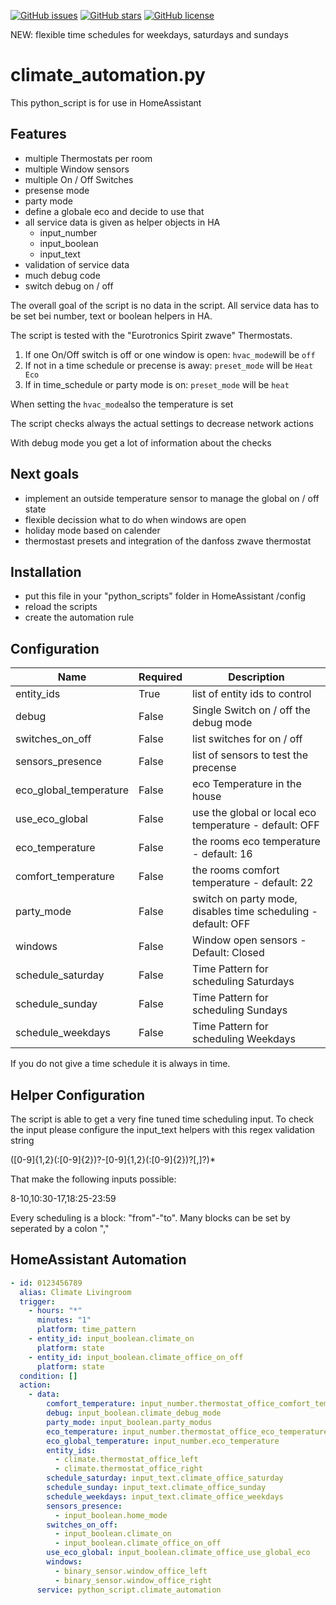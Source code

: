 <a href="https://github.com/amrheing/climate_automation/issues"><img alt="GitHub issues" src="https://img.shields.io/github/issues/amrheing/climate_automation"></a>
<a href="https://github.com/amrheing/climate_automation/stargazers"><img alt="GitHub stars" src="https://img.shields.io/github/stars/amrheing/climate_automation"></a>
<a href="https://github.com/amrheing/climate_automation/blob/master/LICENSE"><img alt="GitHub license" src="https://img.shields.io/github/license/amrheing/climate_automation"></a>

NEW: flexible time schedules for weekdays, saturdays and sundays

# climate_automation.py 

This python_script is for use in HomeAssistant

## Features
- multiple Thermostats per room
- multiple Window sensors
- multiple On / Off Switches
- presense mode
- party mode
- define a globale eco and decide to use that
- all service data is given as helper objects in HA
  - input_number
  - input_boolean
  - input_text
- validation of service data
- much debug code
- switch debug on / off

The overall goal of the script is no data in the script. 
All service data has to be set bei number, text or boolean helpers in HA.

The script is tested with the "Eurotronics Spirit zwave" Thermostats.

1) If one On/Off switch is off or one window is open: `hvac_mode`will be `off`
2) If not in a time schedule or precense is away: `preset_mode` will be `Heat Eco`
3) If in time_schedule or party mode is on: `preset_mode` will be `heat`

When setting the `hvac_mode`also the temperature is set

The script checks always the actual settings to decrease network actions

With debug mode you get a lot of information about the checks 

## Next goals

- implement an outside temperature sensor to manage the global on / off state
- flexible decission what to do when windows are open
- holiday mode based on calender
- thermostast presets and integration of the danfoss zwave thermostat

## Installation

- put this file in your "python_scripts" folder in HomeAssistant /config
- reload the scripts
- create the automation rule

## Configuration

| Name                    | Required  | Description                                                      |
| ----------------------- | --------- | ---------------------------------------------------------------- |
| entity_ids              | True      | list of entity ids to control                                    |
| debug                   | False     | Single Switch on / off the debug mode                            |
| switches_on_off         | False     | list switches for on  / off                                      |
| sensors_presence        | False     | list of sensors to test the precense                             |
| eco_global_temperature  | False     | eco Temperature in the house                                     |
| use_eco_global          | False     | use the global or local eco temperature - default: OFF           |
| eco_temperature         | False     | the rooms eco temperature - default: 16                          |
| comfort_temperature     | False     | the rooms comfort temperature - default: 22                      |
| party_mode              | False     | switch on party mode, disables time scheduling - default: OFF    |
| windows                 | False     | Window open sensors - Default: Closed                            |
| schedule_saturday       | False     | Time Pattern for scheduling Saturdays                            |
| schedule_sunday         | False     | Time Pattern for scheduling Sundays                              |
| schedule_weekdays       | False     | Time Pattern for scheduling Weekdays                             |

If you do not give a time schedule it is always in time.

## Helper Configuration

The script is able to get a very fine tuned time scheduling input.
To check the input please configure the input_text helpers with this regex validation string

([0-9]{1,2}(:[0-9]{2})?-[0-9]{1,2}(:[0-9]{2})?[,]?)*

That make the following inputs possible:

8-10,10:30-17,18:25-23:59

Every scheduling is a block: "from"-"to".
Many blocks can be set by seperated by a colon ","


## HomeAssistant Automation

```yaml
- id: 0123456789
  alias: Climate Livingroom
  trigger:
    - hours: "*"
      minutes: "1"
      platform: time_pattern
    - entity_id: input_boolean.climate_on
      platform: state
    - entity_id: input_boolean.climate_office_on_off
      platform: state
  condition: []
  action:
    - data:
        comfort_temperature: input_number.thermostat_office_comfort_temperature
        debug: input_boolean.climate_debug_mode
        party_mode: input_boolean.party_modus
        eco_temperature: input_number.thermostat_office_eco_temperature
        eco_global_temperature: input_number.eco_temperature
        entity_ids:
          - climate.thermostat_office_left
          - climate.thermostat_office_right
        schedule_saturday: input_text.climate_office_saturday
        schedule_sunday: input_text.climate_office_sunday
        schedule_weekdays: input_text.climate_office_weekdays
        sensors_presence:
          - input_boolean.home_mode
        switches_on_off:
          - input_boolean.climate_on
          - input_boolean.climate_office_on_off
        use_eco_global: input_boolean.climate_office_use_global_eco
        windows:
          - binary_sensor.window_office_left
          - binary_sensor.window_office_right
      service: python_script.climate_automation
```
